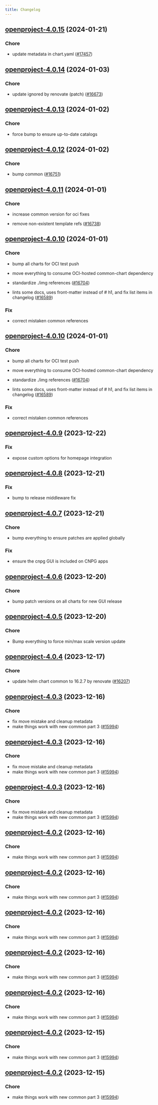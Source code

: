 ```yaml
---
title: Changelog
---
```




## [openproject-4.0.15](https://github.com/truecharts/charts/compare/openproject-4.0.14...openproject-4.0.15) (2024-01-21)

### Chore



- update metadata in chart.yaml ([#17457](https://github.com/truecharts/charts/issues/17457))




## [openproject-4.0.14](https://github.com/truecharts/charts/compare/openproject-4.0.13...openproject-4.0.14) (2024-01-03)

### Chore



- update ignored by renovate (patch) ([#16673](https://github.com/truecharts/charts/issues/16673))


## [openproject-4.0.13](https://github.com/truecharts/charts/compare/openproject-4.0.12...openproject-4.0.13) (2024-01-02)

### Chore



- force bump to ensure up-to-date catalogs


## [openproject-4.0.12](https://github.com/truecharts/charts/compare/openproject-4.0.11...openproject-4.0.12) (2024-01-02)

### Chore



- bump common ([#16751](https://github.com/truecharts/charts/issues/16751))


## [openproject-4.0.11](https://github.com/truecharts/charts/compare/openproject-4.0.10...openproject-4.0.11) (2024-01-01)

### Chore



- increase common version for oci fixes

- remove non-existent template refs ([#16738](https://github.com/truecharts/charts/issues/16738))


## [openproject-4.0.10](https://github.com/truecharts/charts/compare/openproject-4.0.9...openproject-4.0.10) (2024-01-01)

### Chore



- bump all charts for OCI test push

- move everything to consume OCI-hosted common-chart dependency

- standardize ./img references ([#16704](https://github.com/truecharts/charts/issues/16704))

- lints some docs, uses front-matter instead of # h1, and fix list items in changelog ([#16589](https://github.com/truecharts/charts/issues/16589))

### Fix



- correct mistaken common references


## [openproject-4.0.10](https://github.com/truecharts/charts/compare/openproject-4.0.9...openproject-4.0.10) (2024-01-01)

### Chore



- bump all charts for OCI test push

- move everything to consume OCI-hosted common-chart dependency

- standardize ./img references ([#16704](https://github.com/truecharts/charts/issues/16704))

- lints some docs, uses front-matter instead of # h1, and fix list items in changelog ([#16589](https://github.com/truecharts/charts/issues/16589))

### Fix



- correct mistaken common references
## [openproject-4.0.9](https://github.com/truecharts/charts/compare/openproject-4.0.8...openproject-4.0.9) (2023-12-22)

### Fix

- expose custom options for homepage integration

## [openproject-4.0.8](https://github.com/truecharts/charts/compare/openproject-4.0.7...openproject-4.0.8) (2023-12-21)

### Fix

- bump to release middleware fix

## [openproject-4.0.7](https://github.com/truecharts/charts/compare/openproject-4.0.6...openproject-4.0.7) (2023-12-21)

### Chore

- bump everything to ensure patches are applied globally

### Fix

- ensure the cnpg GUI is included on CNPG apps

## [openproject-4.0.6](https://github.com/truecharts/charts/compare/openproject-4.0.5...openproject-4.0.6) (2023-12-20)

### Chore

- bump patch versions on all charts for new GUI release

## [openproject-4.0.5](https://github.com/truecharts/charts/compare/openproject-4.0.4...openproject-4.0.5) (2023-12-20)

### Chore

- Bump everything to force min/max scale version update

## [openproject-4.0.4](https://github.com/truecharts/charts/compare/openproject-4.0.3...openproject-4.0.4) (2023-12-17)

### Chore

- update helm chart common to 16.2.7 by renovate ([#16207](https://github.com/truecharts/charts/issues/16207))

## [openproject-4.0.3](https://github.com/truecharts/charts/compare/openproject-3.0.30...openproject-4.0.3) (2023-12-16)

### Chore

- fix move mistake and cleanup metadata
- make things work with new common part 3 ([#15994](https://github.com/truecharts/charts/issues/15994))

## [openproject-4.0.3](https://github.com/truecharts/charts/compare/openproject-3.0.30...openproject-4.0.3) (2023-12-16)

### Chore

- fix move mistake and cleanup metadata
- make things work with new common part 3 ([#15994](https://github.com/truecharts/charts/issues/15994))

## [openproject-4.0.3](https://github.com/truecharts/charts/compare/openproject-3.0.30...openproject-4.0.3) (2023-12-16)

### Chore

- fix move mistake and cleanup metadata
- make things work with new common part 3 ([#15994](https://github.com/truecharts/charts/issues/15994))

## [openproject-4.0.2](https://github.com/truecharts/charts/compare/openproject-3.0.30...openproject-4.0.2) (2023-12-16)

### Chore

- make things work with new common part 3 ([#15994](https://github.com/truecharts/charts/issues/15994))

## [openproject-4.0.2](https://github.com/truecharts/charts/compare/openproject-3.0.30...openproject-4.0.2) (2023-12-16)

### Chore

- make things work with new common part 3 ([#15994](https://github.com/truecharts/charts/issues/15994))

## [openproject-4.0.2](https://github.com/truecharts/charts/compare/openproject-3.0.30...openproject-4.0.2) (2023-12-16)

### Chore

- make things work with new common part 3 ([#15994](https://github.com/truecharts/charts/issues/15994))

## [openproject-4.0.2](https://github.com/truecharts/charts/compare/openproject-3.0.30...openproject-4.0.2) (2023-12-16)

### Chore

- make things work with new common part 3 ([#15994](https://github.com/truecharts/charts/issues/15994))

## [openproject-4.0.2](https://github.com/truecharts/charts/compare/openproject-3.0.30...openproject-4.0.2) (2023-12-16)

### Chore

- make things work with new common part 3 ([#15994](https://github.com/truecharts/charts/issues/15994))

## [openproject-4.0.2](https://github.com/truecharts/charts/compare/openproject-3.0.30...openproject-4.0.2) (2023-12-15)

### Chore

- make things work with new common part 3 ([#15994](https://github.com/truecharts/charts/issues/15994))

## [openproject-4.0.2](https://github.com/truecharts/charts/compare/openproject-3.0.30...openproject-4.0.2) (2023-12-15)

### Chore

- make things work with new common part 3 ([#15994](https://github.com/truecharts/charts/issues/15994))
